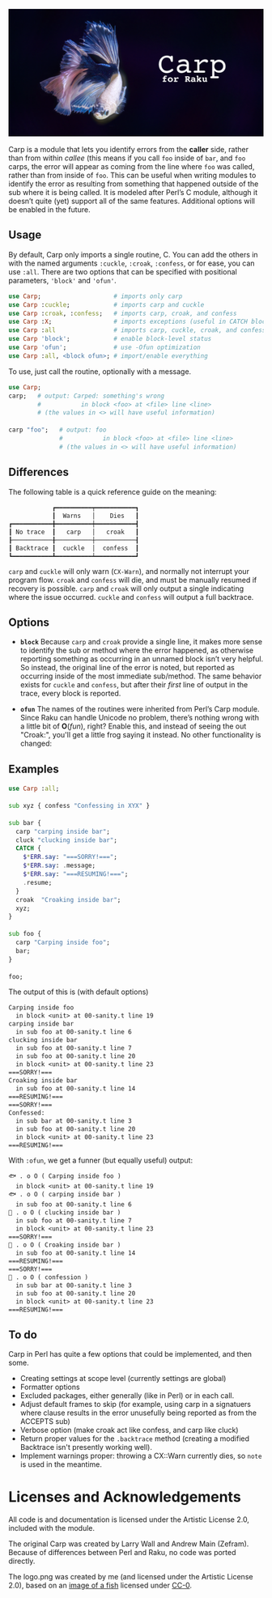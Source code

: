 ![Carp for Raku](docs/logo.png)

Carp is a module that lets you identify errors from the **caller** side, rather than from within
*callee* (this means if you call `foo` inside of `bar`, and `foo` carps, the error will appear
as coming from the line where `foo` was called, rather than from inside of `foo`.  This can be useful
when writing modules to identify the error as resulting from something that happened outside of the
sub where it is being called.
It is modeled after Perl’s C<Carp> module, although it doesn’t quite (yet) support
all of the same features.  Additional options will be enabled in the future.

## Usage

By default, Carp only imports a single routine, C<carp>.  You can add the others in with the
named arguments `:cuckle`, `:croak`, `:confess`, or for ease, you can use `:all`.  There are
two options that can be specified with positional parameters, `'block'` and `'ofun'`.

```raku
use Carp;                    # imports only carp
use Carp :cuckle;            # imports carp and cuckle
use Carp :croak, :confess;   # imports carp, croak, and confess
use Carp :X;                 # imports exceptions (useful in CATCH blocks)
use Carp :all                # imports carp, cuckle, croak, and confess
use Carp 'block';            # enable block-level status
use Carp 'ofun';             # use -Ofun optimization
use Carp :all, <block ofun>; # import/enable everything
```

To use, just call the routine, optionally with a message.

```raku
use Carp;
carp;   # output: Carped: something's wrong
        #           in block <foo> at <file> line <line>
        # (the values in <> will have useful information)

carp "foo";   # output: foo
              #           in block <foo> at <file> line <line>
              # (the values in <> will have useful information)

```
## Differences

The following table is a quick reference guide on the meaning:

```
            ┏━━━━━━━━━━┯━━━━━━━━━━━┓
            ┃  Warns   │    Dies   ┃
┏━━━━━━━━━━━╋━━━━━━━━━━┿━━━━━━━━━━━┫
┃ No trace  ┃   carp   │   croak   ┃
┠───────────╂──────────┼───────────┨
┃ Backtrace ┃  cuckle  │  confess  ┃
┗━━━━━━━━━━━┻━━━━━━━━━━┷━━━━━━━━━━━┛
```

`carp` and `cuckle` will only warn (`CX-Warn`), and normally not interrupt your program flow.
`croak` and `confess` will die, and must be manually resumed if recovery is possible.
`carp` and `croak` will only output a single indicating where the issue occurred.
`cuckle` and `confess` will output a full backtrace.

## Options

- **`block`**
Because `carp` and `croak` provide a single line, it makes more sense to identify the sub or
method where the error happened, as otherwise reporting something as occurring in an unnamed
block isn’t very helpful.  So instead, the original line of the error is noted, but reported
as occurring inside of the most immediate sub/method.  The same behavior exists for `cuckle`
and `confess`, but after their *first* line of output in the trace, every block is reported.

- **`ofun`**
The names of the routines were inherited from Perl’s Carp module.  Since Raku can handle
Unicode no problem, there’s nothing wrong with a little bit of **O**(*fun*), right?  Enable
this, and instead of seeing the out "Croak:", you'll get a little frog saying it instead.
No other functionality is changed:

## Examples

```raku
use Carp :all;

sub xyz { confess "Confessing in XYX" }

sub bar {
  carp "carping inside bar";
  cluck "clucking inside bar";
  CATCH {
    $*ERR.say: "===SORRY!===";
    $*ERR.say: .message;
    $*ERR.say: "===RESUMING!===";
    .resume;
  }
  croak  "Croaking inside bar";
  xyz;
}

sub foo {
  carp "Carping inside foo";
  bar;
}

foo;
```

The output of this is (with default options)

```
Carping inside foo
  in block <unit> at 00-sanity.t line 19
carping inside bar
  in sub foo at 00-sanity.t line 6
clucking inside bar
  in sub foo at 00-sanity.t line 7
  in sub foo at 00-sanity.t line 20
  in block <unit> at 00-sanity.t line 23
===SORRY!===
Croaking inside bar
  in sub foo at 00-sanity.t line 14
===RESUMING!===
===SORRY!===
Confessed:
  in sub bar at 00-sanity.t line 3
  in sub foo at 00-sanity.t line 20
  in block <unit> at 00-sanity.t line 23
===RESUMING!===
```

With `:ofun`, we get a funner (but equally useful) output:
```
🐟 . o O ( Carping inside foo )
  in block <unit> at 00-sanity.t line 19
🐟 . o O ( carping inside bar )
  in sub foo at 00-sanity.t line 6
🐔 . o O ( clucking inside bar )
  in sub foo at 00-sanity.t line 7
  in block <unit> at 00-sanity.t line 23
===SORRY!===
🐸 . o O ( Croaking inside bar )
  in sub foo at 00-sanity.t line 14
===RESUMING!===
===SORRY!===
🙏 . o O ( confession )
  in sub bar at 00-sanity.t line 3
  in sub foo at 00-sanity.t line 20
  in block <unit> at 00-sanity.t line 23
===RESUMING!===
```

## To do

Carp in Perl has quite a few options that could be implemented, and then some.

  - Creating settings at scope level (currently settings are global)
  - Formatter options
  - Excluded packages, either generally (like in Perl) or in each call.
  - Adjust default frames to skip (for example, using carp in a signatuers where clause results in the error unusefully being reported as from the ACCEPTS sub)
  - Verbose option (make croak act like confess, and carp like cluck)
  - Return proper values for the `.backtrace` method (creating a modified Backtrace isn't presently working well).
  - Implement warnings proper: throwing a CX::Warn currently dies, so `note` is used in the meantime.

# Licenses and Acknowledgements

All code is and documentation is licensed under the Artistic License 2.0, included with
the module.

The original Carp was created by Larry Wall and Andrew Main (Zefram).  Because of differences
between Perl and Raku, no code was ported directly.

The logo.png was created by me (and licensed under the Artistic License 2.0), based on
an [image of a fish](https://www.pxfuel.com/en/free-photo-xsgne) licensed under
[CC-0](https://creativecommons.org/publicdomain/zero/1.0/).